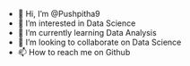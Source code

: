 - 👋 Hi, I’m @Pushpitha9
- 👀 I’m interested in Data Science
- 🌱 I’m currently learning Data Analysis
- 💞️ I’m looking to collaborate on Data Science
- 📫 How to reach me on Github

<!---
Pushpitha9/Pushpitha9 is a ✨ special ✨ repository because its `README.md` (this file) appears on your GitHub profile.
You can click the Preview link to take a look at your changes.
--->

